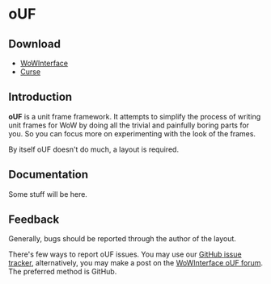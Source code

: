 # oUF

## Download
- [WoWInterface](https://www.wowinterface.com/downloads/info9994-oUF.html)
- [Curse](https://mods.curse.com/addons/wow/262469-ouf)

## Introduction
**oUF** is a unit frame framework. It attempts to simplify the process of writing unit frames for WoW by doing all the trivial and painfully boring parts for you. So you can focus more on experimenting with the look of the frames.

By itself oUF doesn't do much, a layout is required.

## Documentation

Some stuff will be here.

## Feedback
Generally, bugs should be reported through the author of the layout.

There's few ways to report oUF issues. You may use our [GitHub issue tracker](https://github.com/oUF-wow/oUF/issues), alternatively, you may make a post on the [WoWInterface oUF forum](https://www.wowinterface.com/forums/forumdisplay.php?f=87). The preferred method is GitHub.
